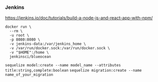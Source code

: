 ### Jenkins

https://jenkins.io/doc/tutorials/build-a-node-js-and-react-app-with-npm/

```
docker run \
  --rm \
  -u root \
  -p 8080:8080 \
  -v jenkins-data:/var/jenkins_home \
  -v /var/run/docker.sock:/var/run/docker.sock \
  -v "$HOME":/home \
  jenkinsci/blueocean
```
```sequelize model:create --name model_name --attributes title:string,complete:boolean```
```sequelize migration:create --name name_of_your_migration```